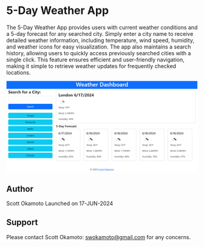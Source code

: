 # 5-Day Weather App

The 5-Day Weather App provides users with current weather conditions and a 5-day forecast for any searched city. Simply enter a city name to receive detailed weather information, including temperature, wind speed, humidity, and weather icons for easy visualization. The app also maintains a search history, allowing users to quickly access previously searched cities with a single click. This feature ensures efficient and user-friendly navigation, making it simple to retrieve weather updates for frequently checked locations.

![homePage](image.png)

## Author

Scott Okamoto
Launched on 17-JUN-2024

## Support

Please contact Scott Okamoto: swokamoto@gmail.com for any concerns.